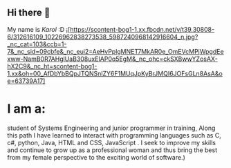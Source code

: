 ## Hi there 👋

My name is *Karol* :D 
¡[https://scontent-bog1-1.xx.fbcdn.net/v/t39.30808-6/312616109_10226962838273538_5987240968142916604_n.jpg?_nc_cat=103&ccb=1-7&_nc_sid=09cbfe&_nc_eui2=AeHvPplgMNET7MkAR0e_OmEVcMPjWpgdEexww-NamB0R7AHglUaB308uxEIAP0q5EgM&_nc_ohc=ckSXBwwYZosAX-hX2C9&_nc_ht=scontent-bog1-1.xx&oh=00_AfDbYbBQpJTQNSnlZY6F1MUqJpKyBrJMQI6JOFsGLn8AsA&oe=63739A17]


# I am a:
student of Systems Engineering and
junior programmer in training,
Along this path I have learned to interact with
programming languages such as C, c#, python, Java, HTML and CSS, JavaScript .
I seek to improve my skills and continue to grow up as a professional woman
and thus bring the best from my female perspective to the exciting world of software.)
